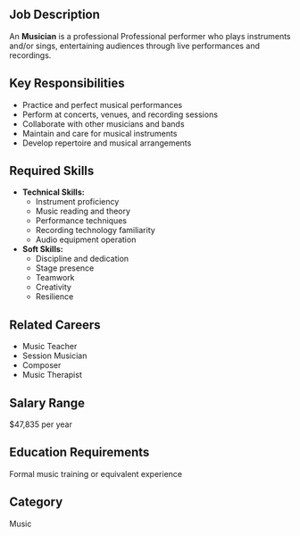 ## Job Description
An **Musician** is a professional Professional performer who plays instruments and/or sings, entertaining audiences through live performances and recordings.

## Key Responsibilities
- Practice and perfect musical performances
- Perform at concerts, venues, and recording sessions
- Collaborate with other musicians and bands
- Maintain and care for musical instruments
- Develop repertoire and musical arrangements

## Required Skills
- **Technical Skills:**
  - Instrument proficiency
  - Music reading and theory
  - Performance techniques
  - Recording technology familiarity
  - Audio equipment operation
- **Soft Skills:**
  - Discipline and dedication
  - Stage presence
  - Teamwork
  - Creativity
  - Resilience

## Related Careers
- Music Teacher
- Session Musician
- Composer
- Music Therapist

## Salary Range
$47,835 per year

## Education Requirements
Formal music training or equivalent experience

## Category
Music
